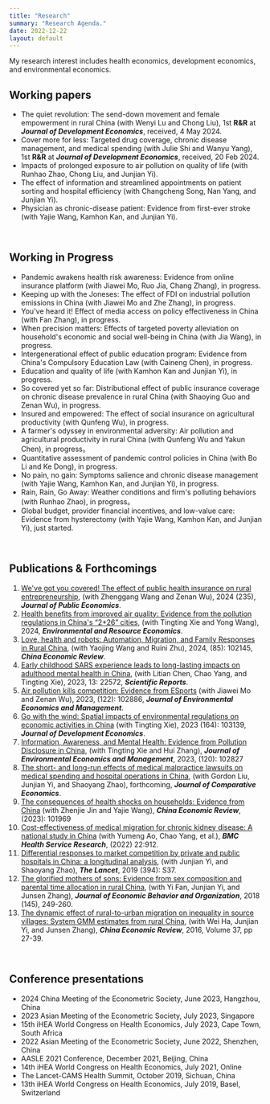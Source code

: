 ```yaml
---
title: "Research"
summary: "Research Agenda."
date: 2022-12-22
layout: default
---
```

My research interest includes health economics, development economics, and environmental economics.

## Working papers

- The quiet revolution: The send-down movement and female empowerment in rural China (with Wenyi Lu and Chong Liu), 1st **R&R** at ***Journal of Development Economics***, received, 4 May 2024.
- Cover more for less: Targeted drug coverage, chronic disease management, and medical spending (with Julie Shi and Wanyu Yang), 1st **R&R** at ***Journal of Development Economics***, received, 20 Feb 2024.
- Impacts of prolonged exposure to air pollution on quality of life (with Runhao Zhao, Chong Liu, and Junjian Yi).
- The effect of information and streamlined appointments on patient sorting and hospital efficiency (with Changcheng Song, Nan Yang, and Junjian Yi).
- Physician as chronic-disease patient: Evidence from first-ever stroke (with Yajie Wang, Kamhon Kan, and Junjian Yi).


&nbsp;
## Working in Progress

- Pandemic awakens health risk awareness: Evidence from online insurance platform (with Jiawei Mo, Ruo Jia, Chang Zhang), in progress.
- Keeping up with the Joneses: The effect of FDI on industrial pollution emissions in China (with Jiawei Mo and Zhe Zhang), in progress.
- You've heard it! Effect of media access on policy effectiveness in China (with Fan Zhang), in progress.
- When precision matters: Effects of targeted poverty alleviation on household's economic and social well-being in China (with Jia Wang), in progress.          
- Intergenerational effect of public education program: Evidence from China's Compulsory Education Law (with Caineng Chen), in progress.
- Education and quality of life (with Kamhon Kan and Junjian Yi), in progress.
- So covered yet so far: Distributional effect of public insurance coverage on chronic disease prevalence in rural China (with Shaoying Guo and Zenan Wu), in progress.
- Insured and empowered: The effect of social insurance on agricultural productivity (with Qunfeng Wu), in progress.
- A farmer's odyssey in environmental adversity: Air pollution and agricultural productivity in rural China (with Qunfeng Wu and Yakun Chen), in progress。
- Quantitative assessment of pandemic control policies in China (with Bo Li and Ke Dong), in progress.
- No pain, no gain: Symptoms salience and chronic disease management (with Yajie Wang, Kamhon Kan, and Junjian Yi), in progress.
- Rain, Rain, Go Away: Weather conditions and firm's polluting behaviors (with Runhao Zhao), in progress。
- Global budget, provider financial incentives, and low-value care: Evidence from hysterectomy (with Yajie Wang, Kamhon Kan, and Junjian Yi), just started.

&nbsp;
## Publications & Forthcomings
1. [We've got you covered! The effect of public health insurance on rural entrepreneurship](https://authors.elsevier.com/a/1jAqAAlw9w-1S), (with Zhenggang Wang and Zenan Wu), 2024 (235), ***Journal of Public Economics***.
1. [Health benefits from improved air quality: Evidence from the pollution regulations in China's “2+26” cities](https://rdcu.be/dDByL), (with Tingting Xie and Yong Wang), 2024, ***Environmental and Resource Economics***.
1. [Love, health and robots: Automation, Migration, and Family Responses in Rural China](https://www.sciencedirect.com/science/article/pii/S1043951X24000348?utm_campaign=STMJ_219742_AUTH_SERV_PA&utm_medium=email&utm_acid=76031217&SIS_ID=&dgcid=STMJ_219742_AUTH_SERV_PA&CMX_ID=&utm_in=DM454923&utm_source=AC_), (with Yaojing Wang and Ruini Zhu), 2024, (85): 102145, ***China Economic Review***.
1. [Early childhood SARS experience leads to long-lasting impacts on adulthood mental health in China](https://www.nature.com/articles/s41598-023-49970-w), (with Litian Chen, Chao Yang, and Tingting Xie), 2023, 13: 22572, ***Scientific Reports***.
1. [Air pollution kills competition: Evidence from ESports](https://www.sciencedirect.com/science/article/pii/S0095069623001043) (with Jiawei Mo and Zenan Wu), 2023, (122): 102886, ***Journal of Environmental Economics and Management***.
1. [Go with the wind: Spatial impacts of environmental regulations on economic activities in China](https://www.sciencedirect.com/science/article/pii/S0304387823000949?dgcid=coauthor) (with Tingting Xie), 2023 (164): 103139, ***Journal of Development Economics***.
1. [Information, Awareness, and Mental Health: Evidence from Pollution Disclosure in China](https://doi.org/10.1016/j.jeem.2023.102827), (with Tingting Xie and Hui Zhang), ***Journal of Environmental Economics and Management***, 2023, (120): 102827
1. [The short- and long-run effects of medical malpractice lawsuits on medical spending and hospital operations in China](https://authors.elsevier.com/a/1hFH1XZqAFfIl), (with Gordon Liu, Junjian Yi, and Shaoyang Zhao), forthcoming, ***Journal of Comparative Economics***.
1. [The consequences of health shocks on households: Evidence from China](https://www.sciencedirect.com/science/article/pii/S1043951X23000548?via%3Dihub) (with Zhenjie Jin and Yajie Wang), ***China Economic Review***, (2023): 101969
1. [Cost-effectiveness of medical migration for chronic kidney disease: A national study in China](https://pubmed.ncbi.nlm.nih.gov/35831849/) (with Yumeng Ao, Chao Yang, et al.), ***BMC Health Service Research***, (2022) 22:912.
1. [Differential responses to market competition by private and public hospitals in China: a longitudinal analysis](https://www.sciencedirect.com/science/article/pii/S0140673619323736), (with Junjian Yi, and Shaoyang Zhao), ***The Lancet***, 2019 (394): S37.
1. [The glorified mothers of sons: Evidence from sex composition and parental time allocation in rural China](https://www.sciencedirect.com/science/article/pii/S0167268117303165),
(with Yi Fan, Junjian Yi, and Junsen Zhang), ***Journal of Economic Behavior and Organization***, 2018 (145), 249-260.
1. [The dynamic effect of rural-to-urban migration on inequality in source villages: System GMM estimates from rural China](https://www.sciencedirect.com/science/article/pii/S1043951X15001145), (with Wei Ha, Junjian Yi, and Junsen Zhang), ***China Economic Review***, 2016, Volume 37, pp 27-39.

&nbsp;
## Conference presentations

- 2024 China Meeting of the Econometric Society, June 2023, Hangzhou, China
- 2023 Asian Meeting of the Econometric Society, July 2023, Singapore
- 15th iHEA World Congress on Health Economics, July 2023, Cape Town, South Africa
- 2022 Asian Meeting of the Econometric Society, June 2022, Shenzhen, China
- AASLE 2021 Conference, December 2021, Beijing, China 
- 14th iHEA World Congress on Health Economics, July 2021, Online
- The Lancet-CAMS Health Summit, October 2019, Sichuan, China
- 13th iHEA World Congress on Health Economics, July 2019, Basel, Switzerland
